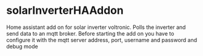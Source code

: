 # solarInverterHAAddon
Home assistant add on for solar inverter voltronic.
Polls the inverter and send data to an mqtt broker.
Before starting the add on you have to configure it with the mqtt server address, port, username and password and debug mode
